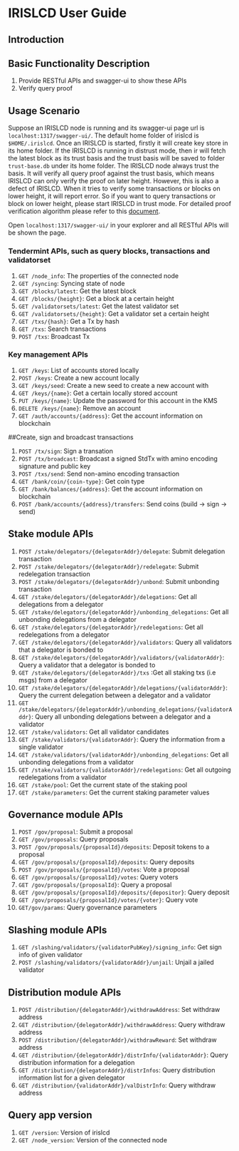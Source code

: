 # IRISLCD User Guide

## Introduction

## Basic Functionality Description

1. Provide RESTful APIs and swagger-ui to show these APIs
2. Verify query proof

## Usage Scenario

Suppose an IRISLCD node is running and its swagger-ui page url is `localhost:1317/swagger-ui/`. The default home folder of irislcd is `$HOME/.irislcd`. Once an IRISLCD is started, firstly it will create key store in its home folder. If the IRISLCD is running in distrust mode, then ir will fetch the latest block as its trust basis and the trust basis will be saved to folder `trust-base.db` under its home folder. The IRISLCD node always trust the basis. It will verify all query proof against the trust basis, which means IRISLCD can only verify the proof on later height. However, this is also a defect of IRISLCD. When it tries to verify some transactions or blocks on lower height, it will report error. So if you want to query transactions or block on lower height, please start IRISLCD in trust mode. For detailed proof verification algorithm please refer to this [document](https://github.com/tendermint/tendermint/blob/master/docs/tendermint-core/light-client-protocol.md).

Open `localhost:1317/swagger-ui/` in your explorer and all RESTful APIs will be shown the page.

### Tendermint APIs, such as query blocks, transactions and validatorset
1. `GET /node_info`: The properties of the connected node
2. `GET /syncing`: Syncing state of node
3. `GET /blocks/latest`: Get the latest block
4. `GET /blocks/{height}`: Get a block at a certain height
5. `GET /validatorsets/latest`: Get the latest validator set
6. `GET /validatorsets/{height}`: Get a validator set a certain height
7. `GET /txs/{hash}`: Get a Tx by hash
8. `GET /txs`: Search transactions
9. `POST /txs`: Broadcast Tx
 
### Key management APIs

1. `GET /keys`: List of accounts stored locally
2. `POST /keys`: Create a new account locally
3. `GET /keys/seed`: Create a new seed to create a new account with
4. `GET /keys/{name}`: Get a certain locally stored account
5. `PUT /keys/{name}`: Update the password for this account in the KMS
6. `DELETE /keys/{name}`: Remove an account
7. `GET /auth/accounts/{address}`: Get the account information on blockchain

##Create, sign and broadcast transactions

1. `POST /tx/sign`: Sign a transation
2. `POST /tx/broadcast`: Broadcast a signed StdTx with amino encoding signature and public key
3. `POST /txs/send`: Send non-amino encoding transaction
4. `GET /bank/coin/{coin-type}`: Get coin type
5. `GET /bank/balances/{address}`: Get the account information on blockchain
6. `POST /bank/accounts/{address}/transfers`: Send coins (build -> sign -> send)

## Stake module APIs

1. `POST /stake/delegators/{delegatorAddr}/delegate`: Submit delegation transaction
2. `POST /stake/delegators/{delegatorAddr}/redelegate`: Submit redelegation transaction
3. `POST /stake/delegators/{delegatorAddr}/unbond`: Submit unbonding transaction
4. `GET /stake/delegators/{delegatorAddr}/delegations`: Get all delegations from a delegator
5. `GET /stake/delegators/{delegatorAddr}/unbonding_delegations`: Get all unbonding delegations from a delegator
6. `GET /stake/delegators/{delegatorAddr}/redelegations`: Get all redelegations from a delegator
7. `GET /stake/delegators/{delegatorAddr}/validators`: Query all validators that a delegator is bonded to
8. `GET /stake/delegators/{delegatorAddr}/validators/{validatorAddr}`: Query a validator that a delegator is bonded to
9. `GET /stake/delegators/{delegatorAddr}/txs` :Get all staking txs (i.e msgs) from a delegator
10. `GET /stake/delegators/{delegatorAddr}/delegations/{validatorAddr}`: Query the current delegation between a delegator and a validator
11. `GET /stake/delegators/{delegatorAddr}/unbonding_delegations/{validatorAddr}`: Query all unbonding delegations between a delegator and a validator
12. `GET /stake/validators`: Get all validator candidates
13. `GET /stake/validators/{validatorAddr}`: Query the information from a single validator
14. `GET /stake/validators/{validatorAddr}/unbonding_delegations`: Get all unbonding delegations from a validator
15. `GET /stake/validators/{validatorAddr}/redelegations`: Get all outgoing redelegations from a validator
16. `GET /stake/pool`: Get the current state of the staking pool
17. `GET /stake/parameters`: Get the current staking parameter values

## Governance module APIs

1. `POST /gov/proposal`: Submit a proposal
2. `GET /gov/proposals`: Query proposals
3. `POST /gov/proposals/{proposalId}/deposits`: Deposit tokens to a proposal
4. `GET /gov/proposals/{proposalId}/deposits`: Query deposits
5. `POST /gov/proposals/{proposalId}/votes`: Vote a proposal
6. `GET /gov/proposals/{proposalId}/votes`: Query voters
7. `GET /gov/proposals/{proposalId}`: Query a proposal
8. `GET /gov/proposals/{proposalId}/deposits/{depositor}`: Query deposit
9. `GET /gov/proposals/{proposalId}/votes/{voter}`: Query vote
10. `GET/gov/params`: Query governance parameters

## Slashing module APIs
1. `GET /slashing/validators/{validatorPubKey}/signing_info`: Get sign info of given validator
2. `POST /slashing/validators/{validatorAddr}/unjail`: Unjail a jailed validator

## Distribution module APIs
1. `POST /distribution/{delegatorAddr}/withdrawAddress`: Set withdraw address
2. `GET /distribution/{delegatorAddr}/withdrawAddress`: Query withdraw address
3. `POST /distribution/{delegatorAddr}/withdrawReward`: Set withdraw address
4. `GET /distribution/{delegatorAddr}/distrInfo/{validatorAddr}`: Query distribution information for a delegation
5. `GET /distribution/{delegatorAddr}/distrInfos`: Query distribution information list for a given delegator
6. `GET /distribution/{validatorAddr}/valDistrInfo`: Query withdraw address

## Query app version
1. `GET /version`: Version of irislcd
2. `GET /node_version`: Version of the connected node
